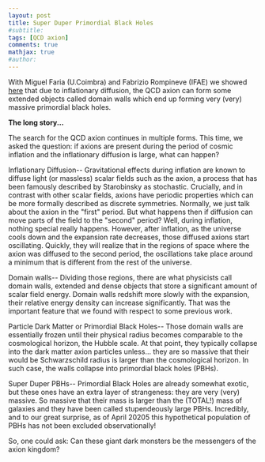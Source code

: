 ```yaml
---
layout: post
title: Super Duper Primordial Black Holes
#subtitle: 
tags: [QCD axion]
comments: true
mathjax: true
#author: 
---
```


With Miguel Faria (U.Coimbra) and Fabrizio Rompineve (IFAE) we showed [here](https://arxiv.org/pdf/2504.07890) 
that due to inflationary diffusion, the QCD axion can form some extended objects called domain walls which end up forming
very (very) massive primordial black holes.


**The long story...**

The search for the QCD axion continues in multiple forms. This time, we asked the question: if axions are present during the period of cosmic
inflation and the inflationary diffusion is large, what can happen?

Inflationary Diffusion--
Gravitational effects during inflation are known to diffuse light (or massless) scalar fields such as the axion, 
a process that has been famously described by Starobinsky as stochastic. 
Crucially, and in contrast with other scalar fields, axions have periodic properties which can be more formally described 
as discrete symmetries. Normally, we just talk about the axion in the "first" period. But what happens then if diffusion 
can move parts of the field to the "second" period? Well, during inflation, nothing special really
happens.
However, after inflation, as the universe cools down and the expansion rate decreases, those diffused axions
start oscillating. Quickly, they will realize that in the regions of space where the axion was diffused
to the second period, the oscillations take place around a minimum that is different from the rest of the universe.

Domain walls--
Dividing those regions, there are what physicists call domain walls, extended and dense objects that store a significant
amount of scalar field energy. Domain walls redshift more slowly with the
expansion, their relative energy density can increase significantly.
That was the important feature that we found with respect to some previous work. 

Particle Dark Matter or Primordial Black Holes--
Those domain walls are essentially frozen until their physical radius becomes comparable to the cosmological horizon, 
the Hubble scale. At that point, they typically collapse into the dark matter axion particles unless...
they are so massive that their would be Schwarzschild radius is larger than the cosmological horizon.
In such case, the walls collapse into primordial black holes (PBHs).

Super Duper PBHs--
Primordial Black Holes are already somewhat exotic, but these ones have an extra layer of strangeness: they are very (very) 
massive. So massive that their mass is larger than the (TOTAL!) mass of galaxies and they have been called stupendeously large PBHs.
Incredibly, and to our great surprise, as of April 20205 this hypothetical population of PBHs has not been excluded observationally!

So, one could ask:
Can these giant dark monsters be the messengers of the axion kingdom?  


